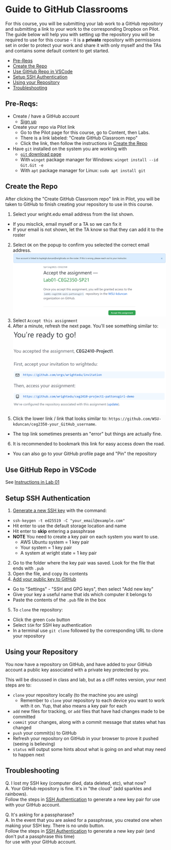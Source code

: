# Guide to GitHub Classrooms

For this course, you will be submitting your lab work to a GitHub repository and submitting a link to your work to the corresponding Dropbox on Pilot.  The guide below will help you with setting up the repository you will be required to use for this course - it is a **private** repository with permissions set in order to protect your work and share it with only myself and the TAs and contains some default content to get started.  

- [Pre-Reqs](#Pre-Reqs)
- [Create the Repo](#Create-the-Repo)
- [Use GitHub Repo in VSCode](#use-github-repo-in-vscode)
- [Setup SSH Authentication](#Setup-SSH-Authentication)
- [Using your Repository](#Using-your-Repository)
- [Troubleshooting](#Troubleshooting)

## Pre-Reqs:

- Create / have a GitHub account
  - [Sign up](https://github.com/signup?ref_cta=Sign+up&ref_loc=header+logged+out&ref_page=%2F&source=header-home)
- Create your repo via Pilot link
  - Go to the Pilot page for this course, go to Content, then Labs. 
  - There is a link labeled: "Create GitHub Classroom repo"
  - Click the link, then follow the instructions in [Create the Repo](#create-the-repo)
- Have `git` installed on the system you are working with
  - [`git` download page](https://git-scm.com/downloads)
  - With `winget` package manager for Windows: `winget install --id Git.Git -e`
  - With `apt` package manager for Linux: `sudo apt install git`

## Create the Repo

After clicking the "Create GitHub Classroom repo" link in Pilot, you will be taken to GitHub to finish creating your repository to use in this course.

1. Select your wright.edu email address from the list shown.
  - If you misclick, email myself or a TA so we can fix it
  - If your email is not shown, let the TA know so that they can add it to the roster
2. Select `OK` on the popup to confirm you selected the correct email address.
  ![Accept Assignment](../imgs/github-classrooms-acceptassignment.png)
3. Select `Accept this assignment`
4. After a minute, refresh the next page. You'll see something similar to:
  ![You're ready to go!](../imgs/github-classrooms-success.png)
5. Click the lower link / link that looks similar to: `https://github.com/WSU-kduncan/ceg2350-your_GitHub_username`. 
  - The top link sometimes presents an "error" but things are actually fine.
6. It is recommended to bookmark this link for easy access down the road.
  - You can also go to your GitHub profile page and "Pin" the repository

## Use GitHub Repo in VSCode

See [Instructions in Lab 01](/CEG2350/Labs/Lab01)

## Setup SSH Authentication

1. [Generate a new SSH key](https://docs.github.com/en/github/authenticating-to-github/connecting-to-github-with-ssh/generating-a-new-ssh-key-and-adding-it-to-the-ssh-agent) with the command:
  - `ssh-keygen -t ed25519 -C "your_email@example.com"`
  - Hit enter to use the default storage location and name
  - Hit enter to **skip** entering a passphrase
  - **NOTE** You need to create a key pair on each system you want to use.
    - AWS Ubuntu system = 1 key pair
    - Your system = 1 key pair
    - A system at wright state = 1 key pair
2. Go to the folder where the key pair was saved.  Look for the file that ends with `.pub`
3. Open the file, and copy its contents
4. [Add your public key to GitHub](https://docs.github.com/en/github/authenticating-to-github/connecting-to-github-with-ssh/adding-a-new-ssh-key-to-your-github-account)
  - Go to "Settings" - "SSH and GPG keys", then select "Add new key"
  - Give your key a useful name that ids which computer it belongs to
  - Paste the contents of the `.pub` file in the box
5. To `clone` the repository:
  - Click the green `Code` button
  - Select `SSH` for SSH key authentication
  - In a terminal use `git clone` followed by the corresponding URL to clone your repository

## Using your Repository

You now have a repository on GitHub, and have added to your GitHub account a public key associated with a private key protected by you.  

This will be discussed in class and lab, but as a cliff notes version, your next steps are to:
- `clone` your repository locally (to the machine you are using)
  - Remember to `clone` your repository to each device you want to work with it on.  Yup, that also means a key pair for each
- `add` new files for tracking, or `add` files that have had changes made to be committed
- `commit` your changes, along with a commit message that states what has changed
- `push` your commit(s) to GitHub
- Refresh your repository on GitHub in your browser to prove it pushed (seeing is believing)
- `status` will output some hints about what is going on and what may need to happen next

## Troubleshooting 
Q. I lost my SSH key (computer died, data deleted, etc), what now?  
A. Your GitHub repository is fine.  It's in "the cloud" (add sparkles and rainbows).  
Follow the steps in [SSH Authentication](#Setup-SSH-Authentication) to generate a new key pair for use with your GitHub account.

Q. It's asking for a passpharase?  
A. In the event that you are asked for a passphrase, you created one when making your SSH key.  There is no undo button.  
Follow the steps in [SSH Authentication](#Setup-SSH-Authentication) to generate a new key pair (and don't put a passphrase this time)  
for use with your GitHub account.
